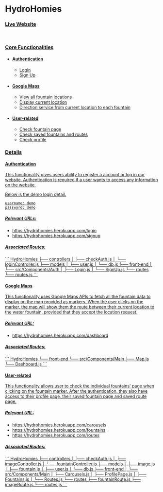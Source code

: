 # HydroHomies

<h3><a href="https://hydrohomies.herokuapp.com/">Live Website</h3>

<br>
<h3>Core Functionalities</h3>
<ul>
        <li>
        <h4>Authentication</h4>
        <ul>
        <li>Login</li>
        <li>Sign Up</li>
        </ul>
        </li>
       <li>
       <h4>Google Maps</h4>
       <ul>
       <li>View all fountain locations</li>
       <li>Display current location</li>
       <li>Direction service from current location to each fountain</li>
       </ul>
       </li>
       <li>
           <h4>User-related</h4>
           <ul>
           <li>Check fountain page</li>
           <li>Check saved fountains and routes</li>
           <li>Check profile</li>
           </ul>
           </li>
</ul>

<h3>Details</h3>
<h4>Authentication</h4>
<p>This functionality gives users ability to register a account or log in our website. 
Authentication is required if a user wants to access any information on the website.

Below is the demo login detail.</p>
<pre>
<code>username: demo
password: demo</code>
</pre>
   
<h5>Relevant URLs:</h5>
<ul>
    <li>https://hydrohomies.herokuapp.com/login </li>
    <li>https://hydrohomies.herokuapp.com/signup </li>
</ul>

<h5>Associated Routes:</h5>
```   
      HydroHomies
      ├── controllers
      │   ├── checkAuth.js
      │   └── loginController.js
      ├── models
      │   ├── user.js
      │   └── db.js
      ├── front-end
      │   └── src/Components/Auth       
      │       ├── Login.js
      │       └── SignUp.js
      └──  routes
          └── routes.js
```

<h4>Google Maps</h4>
<p>This functionality uses Google Maps APIs to fetch all the fountain data to display on the map provided as markers.
When the user clicks on the marker, the map will show them the route between their current location to the water fountain, provided that
they accept the location request.</p>

<h5>Relevant URL:</h5>
<ul>
    <li>https://hydrohomies.herokuapp.com/dashboard </li>
</ul>

<h5>Associated Routes:</h5>
```   
      HydroHomies
      └── front-end
          └── src/Components/Main       
              ├── Map.js
              └── Dashboard.js
```

<h4>User-related</h4>
<p>This functionality allows user to check the individual fountains' page when clicking on the fountain marker. 
After the authentication, they also have access to their profile page, their saved fountain page and saved route page.</p>

<h5>Relevant URL:</h5>
<ul>
    <li>https://hydrohomies.herokuapp.com/carousels </li>
     <li>https://hydrohomies.herokuapp.com/fountains </li>
      <li>https://hydrohomies.herokuapp.com/routes </li>
</ul>

<h5>Associated Routes:</h5>
```   
      HydroHomies
      ├── controllers
      │   ├── checkAuth.js
      │   ├── imageController.js
      │   └── fountainController.js
      ├── models
      │   ├── image.js
      │   ├── fountain.js
      │   ├── user.js
      │   └── db.js
      ├── front-end
      │   └── src/Components/Main       
      │       ├── Carousels.js
      │       ├── ProfilePage.js
      │       ├── Fountains.js
      │       └── Routes.js
      └──  routes
          ├── fountainRoute.js
          ├── imageRoute.js
          └── routes.js
```